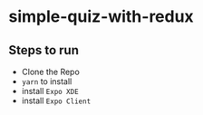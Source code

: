 # simple-quiz-with-redux

## Steps to run

- Clone the Repo
- `yarn` to install 
- install `Expo XDE`
- install `Expo Client`
